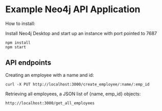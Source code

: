 # Example Neo4j API Application


How to install:

Install Neo4j Desktop and start up an instance with port pointed to 7687

```shell
npm install
npm start
```

## API endpoints

Creating an employee with a name and id:
```
curl -X PUT http://localhost:3000/create_employee/:name/:emp_id
```

Retrieving all employees, a JSON list of {name, emp_id} objects:
```
http://localhost:3000/get_all_employees
```

